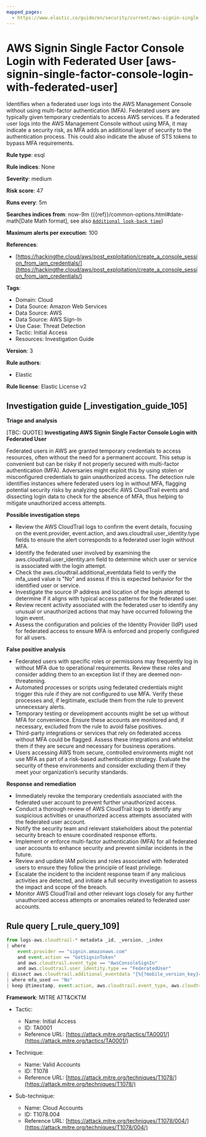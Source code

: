 ```yaml
---
mapped_pages:
  - https://www.elastic.co/guide/en/security/current/aws-signin-single-factor-console-login-with-federated-user.html
---
```


# AWS Signin Single Factor Console Login with Federated User [aws-signin-single-factor-console-login-with-federated-user]

Identifies when a federated user logs into the AWS Management Console without using multi-factor authentication (MFA). Federated users are typically given temporary credentials to access AWS services. If a federated user logs into the AWS Management Console without using MFA, it may indicate a security risk, as MFA adds an additional layer of security to the authentication process. This could also indicate the abuse of STS tokens to bypass MFA requirements.

**Rule type**: esql

**Rule indices**: None

**Severity**: medium

**Risk score**: 47

**Runs every**: 5m

**Searches indices from**: now-9m ({{ref}}/common-options.html#date-math[Date Math format], see also [`Additional look-back time`](docs-content://solutions/security/detect-and-alert/create-detection-rule.md#rule-schedule))

**Maximum alerts per execution**: 100

**References**:

* [https://hackingthe.cloud/aws/post_exploitation/create_a_console_session_from_iam_credentials/](https://hackingthe.cloud/aws/post_exploitation/create_a_console_session_from_iam_credentials/)

**Tags**:

* Domain: Cloud
* Data Source: Amazon Web Services
* Data Source: AWS
* Data Source: AWS Sign-In
* Use Case: Threat Detection
* Tactic: Initial Access
* Resources: Investigation Guide

**Version**: 3

**Rule authors**:

* Elastic

**Rule license**: Elastic License v2

## Investigation guide [_investigation_guide_105]

**Triage and analysis**

[TBC: QUOTE]
**Investigating AWS Signin Single Factor Console Login with Federated User**

Federated users in AWS are granted temporary credentials to access resources, often without the need for a permanent account. This setup is convenient but can be risky if not properly secured with multi-factor authentication (MFA). Adversaries might exploit this by using stolen or misconfigured credentials to gain unauthorized access. The detection rule identifies instances where federated users log in without MFA, flagging potential security risks by analyzing specific AWS CloudTrail events and dissecting login data to check for the absence of MFA, thus helping to mitigate unauthorized access attempts.

**Possible investigation steps**

* Review the AWS CloudTrail logs to confirm the event details, focusing on the event.provider, event.action, and aws.cloudtrail.user_identity.type fields to ensure the alert corresponds to a federated user login without MFA.
* Identify the federated user involved by examining the aws.cloudtrail.user_identity.arn field to determine which user or service is associated with the login attempt.
* Check the aws.cloudtrail.additional_eventdata field to verify the mfa_used value is "No" and assess if this is expected behavior for the identified user or service.
* Investigate the source IP address and location of the login attempt to determine if it aligns with typical access patterns for the federated user.
* Review recent activity associated with the federated user to identify any unusual or unauthorized actions that may have occurred following the login event.
* Assess the configuration and policies of the Identity Provider (IdP) used for federated access to ensure MFA is enforced and properly configured for all users.

**False positive analysis**

* Federated users with specific roles or permissions may frequently log in without MFA due to operational requirements. Review these roles and consider adding them to an exception list if they are deemed non-threatening.
* Automated processes or scripts using federated credentials might trigger this rule if they are not configured to use MFA. Verify these processes and, if legitimate, exclude them from the rule to prevent unnecessary alerts.
* Temporary testing or development accounts might be set up without MFA for convenience. Ensure these accounts are monitored and, if necessary, excluded from the rule to avoid false positives.
* Third-party integrations or services that rely on federated access without MFA could be flagged. Assess these integrations and whitelist them if they are secure and necessary for business operations.
* Users accessing AWS from secure, controlled environments might not use MFA as part of a risk-based authentication strategy. Evaluate the security of these environments and consider excluding them if they meet your organization’s security standards.

**Response and remediation**

* Immediately revoke the temporary credentials associated with the federated user account to prevent further unauthorized access.
* Conduct a thorough review of AWS CloudTrail logs to identify any suspicious activities or unauthorized access attempts associated with the federated user account.
* Notify the security team and relevant stakeholders about the potential security breach to ensure coordinated response efforts.
* Implement or enforce multi-factor authentication (MFA) for all federated user accounts to enhance security and prevent similar incidents in the future.
* Review and update IAM policies and roles associated with federated users to ensure they follow the principle of least privilege.
* Escalate the incident to the incident response team if any malicious activities are detected, and initiate a full security investigation to assess the impact and scope of the breach.
* Monitor AWS CloudTrail and other relevant logs closely for any further unauthorized access attempts or anomalies related to federated user accounts.


## Rule query [_rule_query_109]

```js
from logs-aws.cloudtrail-* metadata _id, _version, _index
| where
    event.provider == "signin.amazonaws.com"
    and event.action == "GetSigninToken"
    and aws.cloudtrail.event_type == "AwsConsoleSignIn"
    and aws.cloudtrail.user_identity.type == "FederatedUser"
| dissect aws.cloudtrail.additional_eventdata "{%{?mobile_version_key}=%{mobile_version}, %{?mfa_used_key}=%{mfa_used}}"
| where mfa_used == "No"
| keep @timestamp, event.action, aws.cloudtrail.event_type, aws.cloudtrail.user_identity.type
```

**Framework**: MITRE ATT&CKTM

* Tactic:

    * Name: Initial Access
    * ID: TA0001
    * Reference URL: [https://attack.mitre.org/tactics/TA0001/](https://attack.mitre.org/tactics/TA0001/)

* Technique:

    * Name: Valid Accounts
    * ID: T1078
    * Reference URL: [https://attack.mitre.org/techniques/T1078/](https://attack.mitre.org/techniques/T1078/)

* Sub-technique:

    * Name: Cloud Accounts
    * ID: T1078.004
    * Reference URL: [https://attack.mitre.org/techniques/T1078/004/](https://attack.mitre.org/techniques/T1078/004/)



